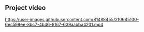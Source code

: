 ## Project video 
https://user-images.githubusercontent.com/81488455/210645100-6ec598ee-8bc7-4b46-8167-639aabba4201.mp4

